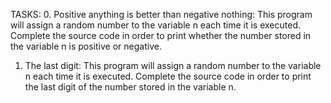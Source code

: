 TASKS:
0. Positive anything is better than negative nothing:
This program will assign a random number to the variable n each time it is executed. Complete the source code in order to print whether the number stored in the variable n is positive or negative.

1. The last digit:
This program will assign a random number to the variable n each time it is executed. Complete the source code in order to print the last digit of the number stored in the variable n.
